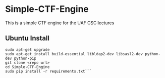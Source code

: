 # Simple-CTF-Engine
This is a simple CTF engine for the UAF CSC lectures

## Ubuntu Install
```sudo apt-get update
sudo apt-get upgrade
sudo apt-get install build-essential libldap2-dev libsasl2-dev python-dev python-pip
git clone <repo url>
cd Simple-CTF-Engine
sudo pip install -r requirements.txt```